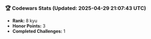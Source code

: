 ### 🏆 Codewars Stats (Updated: 2025-04-29 21:07:43 UTC)

- **Rank:** 8 kyu
- **Honor Points:** 3
- **Completed Challenges:** 1
